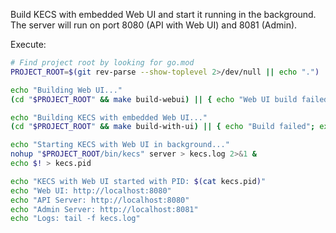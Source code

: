 Build KECS with embedded Web UI and start it running in the background. The server will run on port 8080 (API with Web UI) and 8081 (Admin).

Execute:
```bash
# Find project root by looking for go.mod
PROJECT_ROOT=$(git rev-parse --show-toplevel 2>/dev/null || echo ".")

echo "Building Web UI..."
(cd "$PROJECT_ROOT" && make build-webui) || { echo "Web UI build failed"; exit 1; }

echo "Building KECS with embedded Web UI..."
(cd "$PROJECT_ROOT" && make build-with-ui) || { echo "Build failed"; exit 1; }

echo "Starting KECS with Web UI in background..."
nohup "$PROJECT_ROOT/bin/kecs" server > kecs.log 2>&1 &
echo $! > kecs.pid

echo "KECS with Web UI started with PID: $(cat kecs.pid)"
echo "Web UI: http://localhost:8080"
echo "API Server: http://localhost:8080"
echo "Admin Server: http://localhost:8081"
echo "Logs: tail -f kecs.log"
```